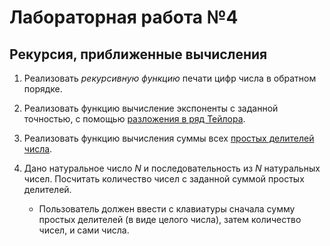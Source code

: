 ﻿# Лабораторная работа №4
## Рекурсия, приближенные вычисления

1. Реализовать _рекурсивную функцию_ печати цифр числа в обратном порядке.

2. Реализовать функцию вычисление экспоненты с заданной точностью, с помощью [разложения в ряд Тейлора](https://ru.wikipedia.org/wiki/%D0%AD%D0%BA%D1%81%D0%BF%D0%BE%D0%BD%D0%B5%D0%BD%D1%82%D0%B0).

3. Реализовать функцию вычисления суммы всех [простых делителей числа](https://ru.wikipedia.org/wiki/%D0%A4%D0%B0%D0%BA%D1%82%D0%BE%D1%80%D0%B8%D0%B7%D0%B0%D1%86%D0%B8%D1%8F_%D1%86%D0%B5%D0%BB%D1%8B%D1%85_%D1%87%D0%B8%D1%81%D0%B5%D0%BB).

4. Дано натуральное число _N_ и последовательность из _N_ натуральных чисел. 
Посчитать количество чисел с заданной суммой простых делителей. 
   - Пользователь должен ввести с клавиатуры сначала сумму простых делителей (в виде целого числа), затем количество чисел, и сами числа. 

